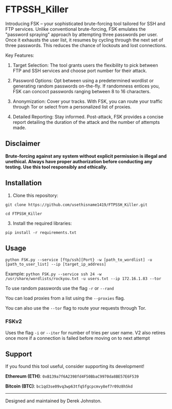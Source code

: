 # FTPSSH_Killer

Introducing FSK – your sophisticated brute-forcing tool tailored for SSH and FTP services. Unlike conventional brute-forcing, FSK emulates the "password spraying" approach by attempting three passwords per user. Once it exhausts the user list, it resumes by cycling through the next set of three passwords. This reduces the chance of lockouts and lost connections. 

Key Features:

1. Target Selection: The tool grants users the flexibility to pick between FTP and SSH services and choose port number for their attack. 

2. Password Options: Opt between using a predetermined wordlist or generating random passwords on-the-fly. If randomness entices you, FSK can concoct passwords ranging between 8 to 16 characters.

3. Anonymization: Cover your tracks. With FSK, you can route your traffic through Tor or select from a personalized list of proxies.

4. Detailed Reporting: Stay informed. Post-attack, FSK provides a concise report detailing the duration of the attack and the number of attempts made.



## Disclaimer

**Brute-forcing against any system without explicit permission is illegal and unethical. Always have proper authorization before conducting any testing. Use this tool responsibly and ethically.**

## Installation

1. Clone this repository:

`git clone https://github.com/usethisname1419/FTPSSH_Killer.git`

`cd FTPSSH_Killer`


3. Install the required libraries:

`pip install -r requirements.txt`


## Usage

`python FSK.py --service [ftp/ssh][Port} -w [path_to_wordlist] -u [path_to_user_list] --ip [target_ip_address]`


Example:
`python FSK.py --service ssh 24 -w /usr/share/wordlists/rockyou.txt -u users.txt --ip 172.16.1.83 --tor`

To use random passwords use the flag `-r` or `--rand`

You can load proxies from a list using the `--proxies` flag. 

You can also use the `--tor` flag to route your requests through Tor.

### FSKv2

Uses the flag `-i` or `--iter` for number of tries per user name.
V2 also retires once more if a connection is failed before moving on to next attempt


## Support

If you found this tool useful, consider supporting its development!

**Ethereum (ETH)**: `0xB139a7f6A2398fd4F50BbaC9970da8BE57E6F539`

**Bitcoin (BTC)**: `bc1qd3se09vq3wp63tfq5fgcpcmvy8ef7r09z8h5kd`

---

Designed and maintained by Derek Johnston.

